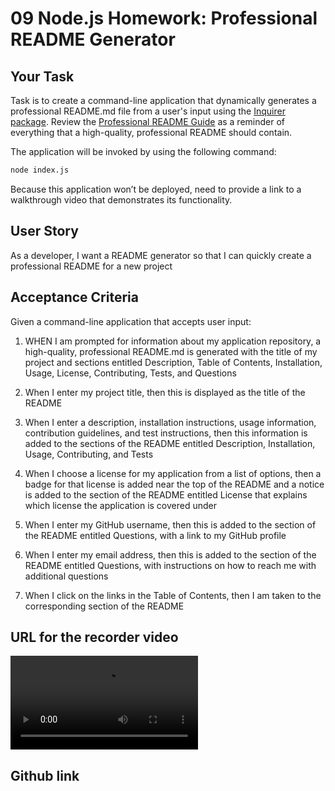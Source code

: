 # 09 Node.js Homework: Professional README Generator

## Your Task

Task is to create a command-line application that dynamically generates a professional README.md file from a user's input using the [Inquirer package](https://www.npmjs.com/package/inquirer). Review the [Professional README Guide](https://coding-boot-camp.github.io/full-stack/github/professional-readme-guide) as a reminder of everything that a high-quality, professional README should contain. 

The application will be invoked by using the following command:

```bash
node index.js
```

Because this application won’t be deployed, need to provide a link to a walkthrough video that demonstrates its functionality. 

## User Story

As a developer, I want a README generator
so that I can quickly create a professional README for a new project


## Acceptance Criteria

Given a command-line application that accepts user input: 
1. WHEN I am prompted for information about my application repository, a high-quality, professional README.md is generated with the title of my project and sections entitled Description, Table of Contents, Installation, Usage, License, Contributing, Tests, and Questions

2. When I enter my project title, then this is displayed as the title of the README

3. When I enter a description, installation instructions, usage information, contribution guidelines, and test instructions,
then this information is added to the sections of the README entitled Description, Installation, Usage, Contributing, and Tests

4. When I choose a license for my application from a list of options, then a badge for that license is added near the top of the README and a notice is added to the section of the README entitled License that explains which license the application is covered under

5. When I enter my GitHub username, then this is added to the section of the README entitled Questions, with a link to my GitHub profile

6. When I enter my email address, then this is added to the section of the README entitled Questions, with instructions on how to reach me with additional questions

7. When I click on the links in the Table of Contents, then I am taken to the corresponding section of the README

## URL for the recorder video
![README Recoding](./develop/ReadmeGeneratorRecording.MP4)

## Github link

